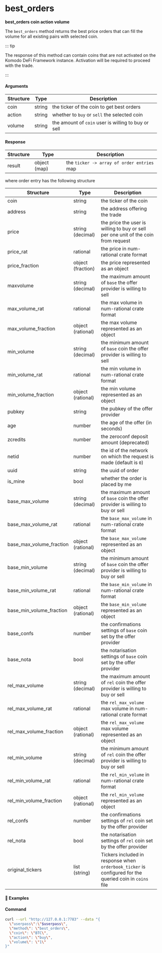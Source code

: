 # best_orders

**best_orders coin action volume**

The `best_orders` method returns the best price orders that can fill the volume for all existing pairs with selected coin.

::: tip

The response of this method can contain coins that are not activated on the Komodo DeFi Framework instance.
Activation will be required to proceed with the trade.

:::

#### Arguments

| Structure | Type   | Description                                         |
| --------- | ------ | --------------------------------------------------- |
| coin      | string | the ticker of the coin to get best orders           |
| action    | string | whether to `buy` or `sell` the selected coin        |
| volume    | string | the amount of `coin` user is willing to buy or sell |

#### Response

| Structure | Type         | Description                                |
| --------- | ------------ | ------------------------------------------ |
| result    | object (map) | the `ticker -> array of order entries` map |

where order entry has the following structure

| Structure                | Type              | Description                                                                                             |
| ------------------------ | ----------------- | ------------------------------------------------------------------------------------------------------- |
| coin                     | string            | the ticker of the coin                                                                                  |
| address                  | string            | the address offering the trade                                                                          |
| price                    | string (decimal)  | the price the user is willing to buy or sell per one unit of the coin from request                      |
| price_rat                | rational          | the price in num-rational crate format                                                                  |
| price_fraction           | object (fraction) | the price represented as an object                                                                      |
| maxvolume                | string (decimal)  | the maximum amount of `base` the offer provider is willing to sell                                      |
| max_volume_rat           | rational          | the max volume in num-rational crate format                                                             |
| max_volume_fraction      | object (rational) | the max volume represented as an object                                                                 |
| min_volume               | string (decimal)  | the minimum amount of `base` coin the offer provider is willing to sell                                 |
| min_volume_rat           | rational          | the min volume in num-rational crate format                                                             |
| min_volume_fraction      | object (rational) | the min volume represented as an object                                                                 |
| pubkey                   | string            | the pubkey of the offer provider                                                                        |
| age                      | number            | the age of the offer (in seconds)                                                                       |
| zcredits                 | number            | the zeroconf deposit amount (deprecated)                                                                |
| netid                    | number            | the id of the network on which the request is made (default is `0`)                                     |
| uuid                     | string            | the uuid of order                                                                                       |
| is_mine                  | bool              | whether the order is placed by me                                                                       |
| base_max_volume          | string (decimal)  | the maximum amount of `base` coin the offer provider is willing to buy or sell                          |
| base_max_volume_rat      | rational          | the `base_max_volume` in num-rational crate format                                                      |
| base_max_volume_fraction | object (rational) | the `base_max_volume` represented as an object                                                          |
| base_min_volume          | string (decimal)  | the minimum amount of `base` coin the offer provider is willing to buy or sell                          |
| base_min_volume_rat      | rational          | the `base_min_volume` in num-rational crate format                                                      |
| base_min_volume_fraction | object (rational) | the `base_min_volume` represented as an object                                                          |
| base_confs               | number            | the confirmations settings of `base` coin set by the offer provider                                     |
| base_nota                | bool              | the notarisation settings of `base` coin set by the offer provider                                      |
| rel_max_volume           | string (decimal)  | the maximum amount of `rel` coin the offer provider is willing to buy or sell                           |
| rel_max_volume_rat       | rational          | the `rel_max_volume` max volume in num-rational crate format                                            |
| rel_max_volume_fraction  | object (rational) | the `rel_max_volume` max volume represented as an object                                                |
| rel_min_volume           | string (decimal)  | the minimum amount of `rel` coin the offer provider is willing to buy or sell                           |
| rel_min_volume_rat       | rational          | the `rel_min_volume` in num-rational crate format                                                       |
| rel_min_volume_fraction  | object (rational) | the `rel_min_volume` represented as an object                                                           |
| rel_confs                | number            | the confirmations settings of `rel` coin set by the offer provider                                      |
| rel_nota                 | bool              | the notarisation settings of `rel` coin set by the offer provider                                       |
| original_tickers         | list (string)     | Tickers included in response when `orderbook_ticker` is configured for the queried coin in `coins` file |

#### :pushpin: Examples

#### Command

```bash
curl --url "http://127.0.0.1:7783" --data "{
  \"userpass\":\"$userpass\",
  \"method\": \"best_orders\",
  \"coin\": \"BTC\",
  \"action\": \"buy\",
  \"volume\": \"1\"
}"
```

<div style="margin-top: 0.5rem;">

<collapse-text hidden title="Response">

#### Response (success)

```json
{
  "result": {
    "MORTY": [
      {
        "coin": "MORTY",
        "address": "RMaprYNUp8ErJ9ZAKcxMfpC4ioVycYCCCc",
        "price": "1",
        "price_rat": [
          [1, [1]],
          [1, [1]]
        ],
        "price_fraction": {
          "numer": "1",
          "denom": "1"
        },
        "maxvolume": "2",
        "max_volume_rat": [
          [1, [2]],
          [1, [1]]
        ],
        "max_volume_fraction": {
          "numer": "2",
          "denom": "1"
        },
        "min_volume": "0.00777",
        "min_volume_rat": [
          [1, [777]],
          [1, [100000]]
        ],
        "min_volume_fraction": {
          "numer": "777",
          "denom": "100000"
        },
        "pubkey": "037310a8fb9fd8f198a1a21db830252ad681fccda580ed4101f3f6bfb98b34fab5",
        "age": 1618306280,
        "zcredits": 0,
        "uuid": "09a61d61-9352-42f3-ae64-03e832aca07f",
        "is_mine": false,
        "base_confs": 1,
        "base_nota": false,
        "rel_confs": 2,
        "rel_nota": false,
        "base_max_volume": "2",
        "base_max_volume_fraction": {
          "numer": "2",
          "denom": "1"
        },
        "base_max_volume_rat": [
          [1, [2]],
          [1, [1]]
        ],
        "base_min_volume": "0.00777",
        "base_min_volume_fraction": {
          "numer": "777",
          "denom": "100000"
        },
        "base_min_volume_rat": [
          [1, [777]],
          [1, [100000]]
        ],
        "rel_max_volume": "2",
        "rel_max_volume_fraction": {
          "numer": "2",
          "denom": "1"
        },
        "rel_max_volume_rat": [
          [1, [2]],
          [1, [1]]
        ],
        "rel_min_volume": "0.00777",
        "rel_min_volume_fraction": {
          "numer": "777",
          "denom": "100000"
        },
        "rel_min_volume_rat": [
          [1, [777]],
          [1, [100000]]
        ]
      },
      {
        "coin": "MORTY",
        "address": "RB8yufv3YTfdzYnwz5paNnnDynGJG6WsqD",
        "price": "0.9090909090909090909090909090909090909090909090909090909090909090909090909090909090909090909090909091",
        "price_rat": [
          [1, [10]],
          [1, [11]]
        ],
        "price_fraction": {
          "numer": "10",
          "denom": "11"
        },
        "base_confs": 1,
        "base_nota": false,
        "rel_confs": 2,
        "rel_nota": false,
        "maxvolume": "56210.95940853",
        "max_volume_rat": [
          [1, [3278717685, 1308]],
          [1, [100000000]]
        ],
        "max_volume_fraction": {
          "numer": "5621095940853",
          "denom": "100000000"
        },
        "min_volume": "0.0001",
        "min_volume_rat": [
          [1, [1]],
          [1, [10000]]
        ],
        "min_volume_fraction": {
          "numer": "1",
          "denom": "10000"
        },
        "pubkey": "0315d9c51c657ab1be4ae9d3ab6e76a619d3bccfe830d5363fa168424c0d044732",
        "age": 1618306280,
        "zcredits": 0,
        "uuid": "7b5fc790-cbe1-4714-812c-2e307818f258",
        "is_mine": false,
        "base_max_volume": "61832.055349383",
        "base_max_volume_fraction": {
          "numer": "61832055349383",
          "denom": "1000000000"
        },
        "base_max_volume_rat": [
          [1, [1706156167, 14396]],
          [1, [1000000000]]
        ],
        "base_min_volume": "0.00011",
        "base_min_volume_fraction": {
          "numer": "11",
          "denom": "100000"
        },
        "base_min_volume_rat": [
          [1, [11]],
          [1, [100000]]
        ],
        "rel_max_volume": "56210.95940853",
        "rel_max_volume_fraction": {
          "numer": "5621095940853",
          "denom": "100000000"
        },
        "rel_max_volume_rat": [
          [1, [3278717685, 1308]],
          [1, [100000000]]
        ],
        "rel_min_volume": "0.0001",
        "rel_min_volume_fraction": {
          "numer": "1",
          "denom": "10000"
        },
        "rel_min_volume_rat": [
          [1, [1]],
          [1, [10000]]
        ]
      }
    ],
    "OOT": [
      {
        "coin": "OOT",
        "address": "RMaprYNUp8ErJ9ZAKcxMfpC4ioVycYCCCc",
        "price": "0.01",
        "price_rat": [
          [1, [1]],
          [1, [100]]
        ],
        "price_fraction": {
          "numer": "1",
          "denom": "100"
        },
        "base_confs": 1,
        "base_nota": false,
        "rel_confs": 2,
        "rel_nota": false,
        "maxvolume": "1140445.56120275",
        "max_volume_rat": [
          [1, [526976459, 1062]],
          [1, [4000000]]
        ],
        "max_volume_fraction": {
          "numer": "4561782244811",
          "denom": "4000000"
        },
        "min_volume": "0.00777",
        "min_volume_rat": [
          [1, [777]],
          [1, [100000]]
        ],
        "min_volume_fraction": {
          "numer": "777",
          "denom": "100000"
        },
        "pubkey": "037310a8fb9fd8f198a1a21db830252ad681fccda580ed4101f3f6bfb98b34fab5",
        "age": 1618306280,
        "zcredits": 0,
        "uuid": "8ea62e1d-0df5-4807-9ee6-c6367ac4e8ce",
        "is_mine": false,
        "base_max_volume": "114044556.120275",
        "base_max_volume_fraction": {
          "numer": "4561782244811",
          "denom": "40000"
        },
        "base_max_volume_rat": [
          [1, [526976459, 1062]],
          [1, [40000]]
        ],
        "base_min_volume": "0.777",
        "base_min_volume_fraction": {
          "numer": "777",
          "denom": "1000"
        },
        "base_min_volume_rat": [
          [1, [777]],
          [1, [1000]]
        ],
        "rel_max_volume": "1140445.56120275",
        "rel_max_volume_fraction": {
          "numer": "4561782244811",
          "denom": "4000000"
        },
        "rel_max_volume_rat": [
          [1, [526976459, 1062]],
          [1, [4000000]]
        ],
        "rel_min_volume": "0.00777",
        "rel_min_volume_fraction": {
          "numer": "777",
          "denom": "100000"
        },
        "rel_min_volume_rat": [
          [1, [777]],
          [1, [100000]]
        ]
      }
    ]
  },
  "original_tickers": {
    "BTC": ["BTC-segwit"]
  }
}
```

</collapse-text>

</div>

